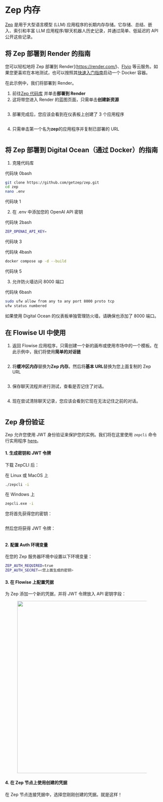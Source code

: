 # Zep 内存

[Zep](https://github.com/getzep/zep) 是用于大型语言模型 (LLM) 应用程序的长期内存存储。它存储、总结、嵌入、索引和丰富 LLM 应用程序/聊天机器人历史记录，并通过简单、低延迟的 API 公开这些记录。

## 将 Zep 部署到 Render 的指南

您可以轻松地将 Zep 部署到 Render](https://render.com/)、[Flyio](https://fly.io/) 等云服务。如果您更喜欢在本地测试，也可以按照其[快速入门指南](https://github.com/getzep/zep#quick-start)启动一个 Docker 容器。

在此示例中，我们将部署到 Render。

1. 前往[Zep 代码库](https://github.com/getzep/zep#quick-start) 并单击**部署到 Render**
2. 这将带您进入 Render 的蓝图页面，只需单击**创建新资源**

<figure><img src="../../../.gitbook/assets/image (21) (1).png" alt=""><figcaption></figcaption></figure>

3. 部署完成后，您应该会看到在仪表板上创建了 3 个应用程序

<figure><img src="../../../.gitbook/assets/image (1) (2).png" alt=""><figcaption></figcaption></figure>

4. 只需单击第一个名为**zep**的应用程序并复制已部署的 URL

<figure><img src="../../../.gitbook/assets/image (38) (1).png" alt=""><figcaption></figcaption></figure>

## 将 Zep 部署到 Digital Ocean（通过 Docker）的指南

1. 克隆代码库

代码块 0bash
```bash
git clone https://github.com/getzep/zep.git
cd zep
nano .env
```

代码块 1

2. 在 .env 中添加您的 OpenAI API 密钥

代码块 2bash
```bash
ZEP_OPENAI_API_KEY=
```

代码块 3

代码块 4bash
```bash
docker compose up -d --build
```

代码块 5

3. 允许防火墙访问 8000 端口

代码块 6bash
```bash
sudo ufw allow from any to any port 8000 proto tcp
ufw status numbered
```

如果使用 Digital Ocean 的仪表板单独管理防火墙，请确保也添加了 8000 端口。


## 在 Flowise UI 中使用

1. 返回 Flowise 应用程序，只需创建一个新的画布或使用市场中的一个模板。在此示例中，我们将使用**简单的对话链**

<figure><img src="../../../.gitbook/assets/Untitled (3) (1).png" alt=""><figcaption></figcaption></figure>

2. 将**缓冲区内存**替换为**Zep 内存**。然后将**基本 URL**替换为您上面复制的 Zep URL

<figure><img src="../../../.gitbook/assets/Untitled (5).png" alt=""><figcaption></figcaption></figure>

3. 保存聊天流程并进行测试，查看是否记住了对话。

<figure><img src="../../../.gitbook/assets/image (27).png" alt=""><figcaption></figcaption></figure>

4. 现在尝试清除聊天记录，您应该会看到它现在无法记住之前的对话。

<figure><img src="../../../.gitbook/assets/image (8) (1) (1) (1) (1) (1) (1) (1) (1) (1) (1) (1).png" alt=""><figcaption></figcaption></figure>

## Zep 身份验证

Zep 允许您使用 JWT 身份验证来保护您的实例。我们将在这里使用 `zepcli` 命令行实用程序 [here](https://github.com/getzep/zepcli/releases)。

#### 1. 生成密钥和 JWT 令牌 <a href="#id-1-generate-a-secret-and-the-jwt-token" id="id-1-generate-a-secret-and-the-jwt-token"></a>

下载 ZepCLI 后：

在 Linux 或 MacOS 上

```bash
./zepcli -i
```

在 Windows 上

```bash
zepcli.exe -i
```

您将首先获得您的密钥：

<figure><img src="../../../.gitbook/assets/image (1) (1) (1) (1) (1) (1) (1) (1) (1) (1) (1) (1) (1) (1) (1) (1) (1) (1) (1) (1) (1) (1) (1) (1) (1) (1).png" alt=""><figcaption></figcaption></figure>

然后您将获得 JWT 令牌：

<figure><img src="../../../.gitbook/assets/image (1) (1) (1) (1) (1) (1) (1) (1) (1) (1) (1) (1) (1) (1) (1) (1) (1) (1) (1) (1) (1) (1) (1) (1) (1) (1) (1).png" alt=""><figcaption></figcaption></figure>

#### 2. 配置 Auth 环境变量 <a href="#id-2-configure-auth-environment-variables" id="id-2-configure-auth-environment-variables"></a>

在您的 Zep 服务器环境中设置以下环境变量：

```bash
ZEP_AUTH_REQUIRED=true
ZEP_AUTH_SECRET=<您上面生成的密钥>
```

#### 3. 在 Flowise 上配置凭据 <a href="#id-2-configure-auth-environment-variables" id="id-2-configure-auth-environment-variables"></a>

为 Zep 添加一个新的凭据，并将 JWT 令牌放入 API 密钥字段：

<figure><img src="../../../.gitbook/assets/image (2) (1) (1) (1) (1) (1) (1) (1) (1) (1) (1) (1) (1) (1) (1) (1) (1) (1) (1) (1) (1).png" alt="" width="563"><figcaption></figcaption></figure>

#### 4. 在 Zep 节点上使用创建的凭据 <a href="#id-2-configure-auth-environment-variables" id="id-2-configure-auth-environment-variables"></a>

在 Zep 节点连接凭据中，选择您刚刚创建的凭据。就是这样！

<figure><img src="../../../.gitbook/assets/image (3) (1) (1) (1) (1) (1) (1) (1) (1) (1) (1) (1) (1) (1) (1) (1) (1) (1).png" alt=""><figcaption></figcaption></figure>
